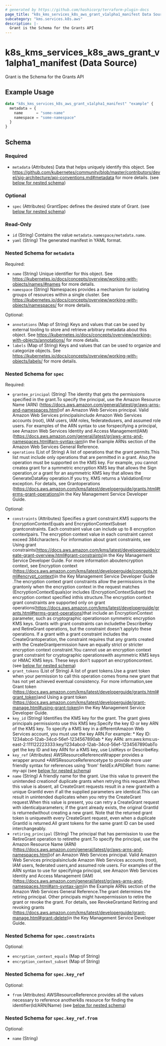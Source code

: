 ```yaml
---
# generated by https://github.com/hashicorp/terraform-plugin-docs
page_title: "k8s_kms_services_k8s_aws_grant_v1alpha1_manifest Data Source - terraform-provider-k8s"
subcategory: "kms.services.k8s.aws"
description: |-
  Grant is the Schema for the Grants API
---
```


# k8s_kms_services_k8s_aws_grant_v1alpha1_manifest (Data Source)

Grant is the Schema for the Grants API

## Example Usage

```terraform
data "k8s_kms_services_k8s_aws_grant_v1alpha1_manifest" "example" {
  metadata = {
    name      = "some-name"
    namespace = "some-namespace"
  }
}
```

<!-- schema generated by tfplugindocs -->
## Schema

### Required

- `metadata` (Attributes) Data that helps uniquely identify this object. See https://github.com/kubernetes/community/blob/master/contributors/devel/sig-architecture/api-conventions.md#metadata for more details. (see [below for nested schema](#nestedatt--metadata))

### Optional

- `spec` (Attributes) GrantSpec defines the desired state of Grant. (see [below for nested schema](#nestedatt--spec))

### Read-Only

- `id` (String) Contains the value `metadata.namespace/metadata.name`.
- `yaml` (String) The generated manifest in YAML format.

<a id="nestedatt--metadata"></a>
### Nested Schema for `metadata`

Required:

- `name` (String) Unique identifier for this object. See https://kubernetes.io/docs/concepts/overview/working-with-objects/names/#names for more details.
- `namespace` (String) Namespaces provides a mechanism for isolating groups of resources within a single cluster. See https://kubernetes.io/docs/concepts/overview/working-with-objects/namespaces/ for more details.

Optional:

- `annotations` (Map of String) Keys and values that can be used by external tooling to store and retrieve arbitrary metadata about this object. See https://kubernetes.io/docs/concepts/overview/working-with-objects/annotations/ for more details.
- `labels` (Map of String) Keys and values that can be used to organize and categorize objects. See https://kubernetes.io/docs/concepts/overview/working-with-objects/labels/ for more details.


<a id="nestedatt--spec"></a>
### Nested Schema for `spec`

Required:

- `grantee_principal` (String) The identity that gets the permissions specified in the grant.To specify the principal, use the Amazon Resource Name (ARN) (https://docs.aws.amazon.com/general/latest/gr/aws-arns-and-namespaces.html)of an Amazon Web Services principal. Valid Amazon Web Services principalsinclude Amazon Web Services accounts (root), IAM users, IAM roles, federatedusers, and assumed role users. For examples of the ARN syntax to use forspecifying a principal, see Amazon Web Services Identity and Access Management(IAM) (https://docs.aws.amazon.com/general/latest/gr/aws-arns-and-namespaces.html#arn-syntax-iam)in the Example ARNs section of the Amazon Web Services General Reference.
- `operations` (List of String) A list of operations that the grant permits.This list must include only operations that are permitted in a grant. Also,the operation must be supported on the KMS key. For example, you cannot createa grant for a symmetric encryption KMS key that allows the Sign operation,or a grant for an asymmetric KMS key that allows the GenerateDataKey operation.If you try, KMS returns a ValidationError exception. For details, see Grantoperations (https://docs.aws.amazon.com/kms/latest/developerguide/grants.html#terms-grant-operations)in the Key Management Service Developer Guide.

Optional:

- `constraints` (Attributes) Specifies a grant constraint.KMS supports the EncryptionContextEquals and EncryptionContextSubset grantconstraints. Each constraint value can include up to 8 encryption contextpairs. The encryption context value in each constraint cannot exceed 384characters. For information about grant constraints, see Using grant constraints(https://docs.aws.amazon.com/kms/latest/developerguide/create-grant-overview.html#grant-constraints)in the Key Management Service Developer Guide. For more information aboutencryption context, see Encryption context (https://docs.aws.amazon.com/kms/latest/developerguide/concepts.html#encrypt_context)in the Key Management Service Developer Guide .The encryption context grant constraints allow the permissions in the grantonly when the encryption context in the request matches (EncryptionContextEquals)or includes (EncryptionContextSubset) the encryption context specified inthis structure.The encryption context grant constraints are supported only on grant operations(https://docs.aws.amazon.com/kms/latest/developerguide/grants.html#terms-grant-operations)that include an EncryptionContext parameter, such as cryptographic operationson symmetric encryption KMS keys. Grants with grant constraints can includethe DescribeKey and RetireGrant operations, but the constraint doesn't applyto these operations. If a grant with a grant constraint includes the CreateGrantoperation, the constraint requires that any grants created with the CreateGrantpermission have an equally strict or stricter encryption context constraint.You cannot use an encryption context grant constraint for cryptographic operationswith asymmetric KMS keys or HMAC KMS keys. These keys don't support an encryptioncontext. (see [below for nested schema](#nestedatt--spec--constraints))
- `grant_tokens` (List of String) A list of grant tokens.Use a grant token when your permission to call this operation comes froma new grant that has not yet achieved eventual consistency. For more information,see Grant token (https://docs.aws.amazon.com/kms/latest/developerguide/grants.html#grant_token)and Using a grant token (https://docs.aws.amazon.com/kms/latest/developerguide/grant-manage.html#using-grant-token)in the Key Management Service Developer Guide.
- `key_id` (String) Identifies the KMS key for the grant. The grant gives principals permissionto use this KMS key.Specify the key ID or key ARN of the KMS key. To specify a KMS key in a differentAmazon Web Services account, you must use the key ARN.For example:   * Key ID: 1234abcd-12ab-34cd-56ef-1234567890ab   * Key ARN: arn:aws:kms:us-east-2:111122223333:key/1234abcd-12ab-34cd-56ef-1234567890abTo get the key ID and key ARN for a KMS key, use ListKeys or DescribeKey.
- `key_ref` (Attributes) AWSResourceReferenceWrapper provides a wrapper around *AWSResourceReferencetype to provide more user friendly syntax for references using 'from' fieldEx:APIIDRef:	from:	  name: my-api (see [below for nested schema](#nestedatt--spec--key_ref))
- `name` (String) A friendly name for the grant. Use this value to prevent the unintended creationof duplicate grants when retrying this request.When this value is absent, all CreateGrant requests result in a new grantwith a unique GrantId even if all the supplied parameters are identical.This can result in unintended duplicates when you retry the CreateGrant request.When this value is present, you can retry a CreateGrant request with identicalparameters; if the grant already exists, the original GrantId is returnedwithout creating a new grant. Note that the returned grant token is uniquewith every CreateGrant request, even when a duplicate GrantId is returned.All grant tokens for the same grant ID can be used interchangeably.
- `retiring_principal` (String) The principal that has permission to use the RetireGrant operation to retirethe grant.To specify the principal, use the Amazon Resource Name (ARN) (https://docs.aws.amazon.com/general/latest/gr/aws-arns-and-namespaces.html)of an Amazon Web Services principal. Valid Amazon Web Services principalsinclude Amazon Web Services accounts (root), IAM users, federated users,and assumed role users. For examples of the ARN syntax to use for specifyinga principal, see Amazon Web Services Identity and Access Management (IAM)(https://docs.aws.amazon.com/general/latest/gr/aws-arns-and-namespaces.html#arn-syntax-iam)in the Example ARNs section of the Amazon Web Services General Reference.The grant determines the retiring principal. Other principals might havepermission to retire the grant or revoke the grant. For details, see RevokeGrantand Retiring and revoking grants (https://docs.aws.amazon.com/kms/latest/developerguide/grant-manage.html#grant-delete)in the Key Management Service Developer Guide.

<a id="nestedatt--spec--constraints"></a>
### Nested Schema for `spec.constraints`

Optional:

- `encryption_context_equals` (Map of String)
- `encryption_context_subset` (Map of String)


<a id="nestedatt--spec--key_ref"></a>
### Nested Schema for `spec.key_ref`

Optional:

- `from` (Attributes) AWSResourceReference provides all the values necessary to reference anotherk8s resource for finding the identifier(Id/ARN/Name) (see [below for nested schema](#nestedatt--spec--key_ref--from))

<a id="nestedatt--spec--key_ref--from"></a>
### Nested Schema for `spec.key_ref.from`

Optional:

- `name` (String)
